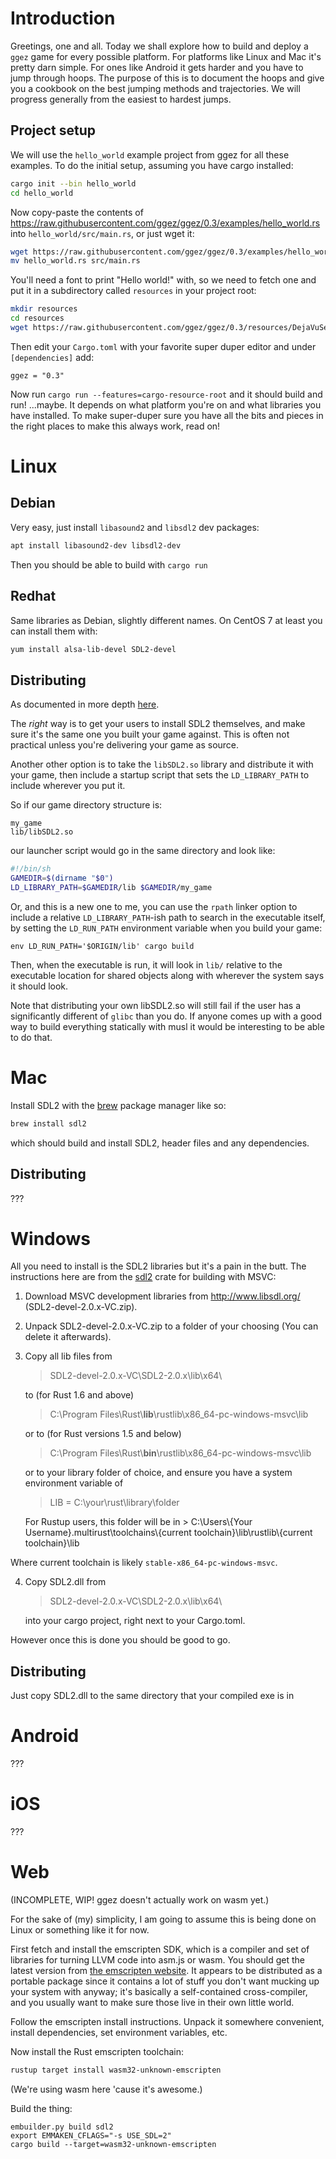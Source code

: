 # Introduction

Greetings, one and all.  Today we shall explore how to build and
deploy a `ggez` game for every possible platform.  For platforms like
Linux and Mac it's pretty darn simple.  For ones like Android it gets
harder and you have to jump through hoops.  The purpose of this is to
document the hoops and give you a cookbook on the best jumping methods
and trajectories.  We will progress generally from the easiest to
hardest jumps.

## Project setup

We will use the `hello_world` example project from ggez for all these
examples.  To do the initial setup, assuming you have cargo installed:

```sh
cargo init --bin hello_world
cd hello_world
```

Now copy-paste the contents of
<https://raw.githubusercontent.com/ggez/ggez/0.3/examples/hello_world.rs>
into `hello_world/src/main.rs`, or just wget it:

```sh
wget https://raw.githubusercontent.com/ggez/ggez/0.3/examples/hello_world.rs
mv hello_world.rs src/main.rs
```

You'll need a font to print "Hello world!" with, so we need to fetch one and
put it in a subdirectory called `resources` in your project root:

```sh
mkdir resources
cd resources
wget https://raw.githubusercontent.com/ggez/ggez/0.3/resources/DejaVuSerif.ttf"
```

Then edit your `Cargo.toml` with your favorite super duper editor and under `[dependencies]` add:

```
ggez = "0.3"
```

Now run `cargo run --features=cargo-resource-root` and it should build
and run!  ...maybe.  It depends on what platform you're on and what
libraries you have installed.  To make super-duper sure you have all
the bits and pieces in the right places to make this always work, read
on!

# Linux

## Debian

Very easy, just install `libasound2` and `libsdl2` dev packages:

```sh
apt install libasound2-dev libsdl2-dev
```

Then you should be able to build with `cargo run`

## Redhat

Same libraries as Debian, slightly different names.  On CentOS 7 at least you can install them with:

```sh
yum install alsa-lib-devel SDL2-devel
```

## Distributing

As documented in more depth [here](https://aimlesslygoingforward.com/blog/2014/01/19/bundling-shared-libraries-on-linux/).

The *right* way is to get your users to install SDL2 themselves, and make sure it's the same one you built your game against.  This is often not practical unless you're delivering your game as source.

Another other option is to take the `libSDL2.so` library and distribute it with your game, then include a startup script that sets the `LD_LIBRARY_PATH` to include wherever you put it.

So if our game directory structure is:

```
my_game
lib/libSDL2.so
```

our launcher script would go in the same directory and look like:

```sh
#!/bin/sh
GAMEDIR=$(dirname "$0")
LD_LIBRARY_PATH=$GAMEDIR/lib $GAMEDIR/my_game
```

Or, and this is a new one to me, you can use the `rpath` linker option to include a relative `LD_LIBRARY_PATH`-ish path to search in the executable itself, by setting the `LD_RUN_PATH` environment variable when you build your game:

```
env LD_RUN_PATH='$ORIGIN/lib' cargo build
```

Then, when the executable is run, it will look in `lib/` relative to the executable location for shared objects along with wherever the system says it should look.

Note that distributing your own libSDL2.so will still fail if the user has a significantly different of `glibc` than you do.  If anyone comes up with a good way to build everything statically with musl it would be interesting to be able to do that.

# Mac

Install SDL2 with the [brew](https://brew.sh/) package manager like so:

```sh
brew install sdl2
```

which should build and install SDL2, header files and any dependencies.

## Distributing

???

# Windows

All you need to install is the SDL2 libraries but it's a pain in the butt.  The instructions here are from the [sdl2](https://github.com/AngryLawyer/rust-sdl2#user-content-windows-msvc) crate for building with MSVC:

1. Download MSVC development libraries from http://www.libsdl.org/ (SDL2-devel-2.0.x-VC.zip).
2. Unpack SDL2-devel-2.0.x-VC.zip to a folder of your choosing (You can delete it afterwards).
3. Copy all lib files from
    > SDL2-devel-2.0.x-VC\SDL2-2.0.x\lib\x64\

    to (for Rust 1.6 and above)
    > C:\Program Files\Rust\\**lib**\rustlib\x86_64-pc-windows-msvc\lib

    or to (for Rust versions 1.5 and below)
    > C:\Program Files\Rust\\**bin**\rustlib\x86_64-pc-windows-msvc\lib

    or to your library folder of choice, and ensure you have a system environment variable of
    > LIB = C:\your\rust\library\folder

	For Rustup users, this folder will be in
        > C:\Users\\{Your Username}\.multirust\toolchains\\{current toolchain}\lib\rustlib\\{current toolchain}\lib

  Where current toolchain is likely `stable-x86_64-pc-windows-msvc`.

4. Copy SDL2.dll from
    > SDL2-devel-2.0.x-VC\SDL2-2.0.x\lib\x64\

    into your cargo project, right next to your Cargo.toml.

However once this is done you should be good to go.

## Distributing

Just copy SDL2.dll to the same directory that your compiled exe is in

# Android

???

# iOS

???

# Web

(INCOMPLETE, WIP!  ggez doesn't actually work on wasm yet.)

For the sake of (my) simplicity, I am going to assume this is being done on Linux or something like it for now.

First fetch and install the emscripten SDK, which is a compiler and set of libraries for turning LLVM code into asm.js or wasm.  You should get the latest version from [the emscripten website](http://kripken.github.io/emscripten-site/docs/getting_started/downloads.html).  It appears to be distributed as a portable package since it contains a lot of stuff you don't want mucking up your system with anyway; it's basically a self-contained cross-compiler, and you usually want to make sure those live in their own little world.

Follow the emscripten install instructions.  Unpack it somewhere convenient, install dependencies, set environment variables, etc.

Now install the Rust emscripten toolchain:

```sh
rustup target install wasm32-unknown-emscripten
```

(We're using wasm here 'cause it's awesome.)

Build the thing:

```
embuilder.py build sdl2
export EMMAKEN_CFLAGS="-s USE_SDL=2"
cargo build --target=wasm32-unknown-emscripten
```


